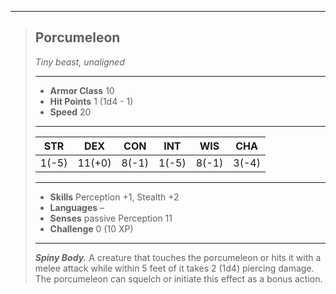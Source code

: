___
> ## Porcumeleon
>*Tiny beast, unaligned*
> ___
> - **Armor Class** 10
> - **Hit Points** 1 (1d4 - 1)
> - **Speed** 20
>___
>|STR|DEX|CON|INT|WIS|CHA|
>|:---:|:---:|:---:|:---:|:---:|:---:|
>|1(-5)|11(+0)|8(-1)|1(-5)|8(-1)|3(-4)|
>___
> - **Skills** Perception +1, Stealth +2
> - **Languages** –
> - **Senses** passive Perception 11
> - **Challenge** 0 (10 XP)
> ___
> ***Spiny Body.*** A creature that touches the porcumeleon or hits it with a melee attack while within 5 feet of it takes 2 (1d4) piercing damage. The porcumeleon can squelch or initiate this effect as a bonus action.
